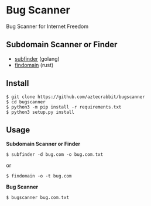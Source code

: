 # Bug Scanner

Bug Scanner for Internet Freedom


Subdomain Scanner or Finder
---------------------------

- [subfinder](https://github.com/projectdiscovery/subfinder) (golang)
- [findomain](https://github.com/Edu4rdSHL/findomain) (rust)


Install
-------

    $ git clone https://github.com/aztecrabbit/bugscanner
    $ cd bugscanner
    $ python3 -m pip install -r requirements.txt
    $ python3 setup.py install


Usage
-----

**Subdomain Scanner or Finder**

    $ subfinder -d bug.com -o bug.com.txt

or

    $ findomain -o -t bug.com


**Bug Scanner**

    $ bugscanner bug.com.txt


